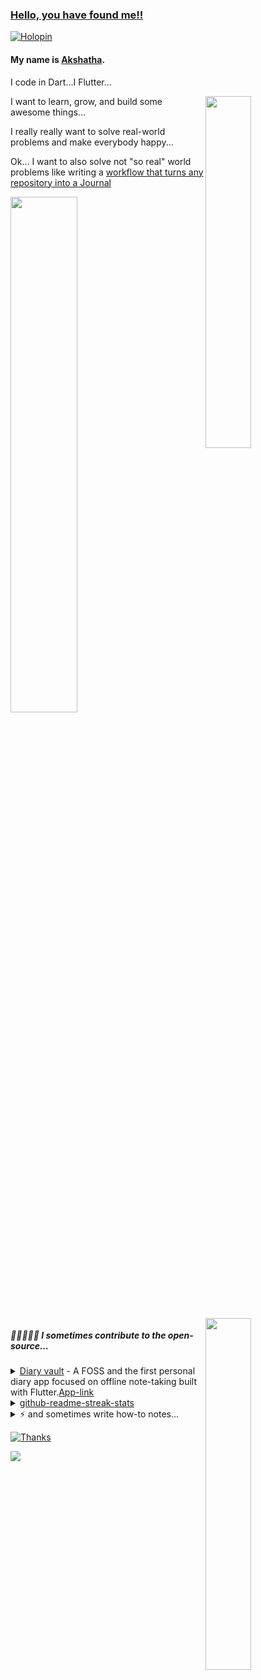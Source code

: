 ### [Hello, you have found me!!](https://micedreams.github.io/) 

[![Holopin](https://holopin.me/micedreams)](https://holopin.io/@micedreams)

#### My name is [Akshatha](https://micedreams.github.io/CV/).

I code in Dart...I Flutter...

<img align='right' src="https://github-readme-stats.vercel.app/api/top-langs/?username=micedreams&layout=compact&theme=tokyonight" width="38%" > 

I want to learn, grow, and build some awesome things...

I really really want to solve real-world problems and make everybody happy...

Ok... I want to also solve not "so real" world problems like writing a [workflow that turns any repository into a Journal](https://gist.github.com/micedreams/d2452ab96255da983e9527b361e46bc1)

<img src="https://github-readme-stats.vercel.app/api?username=micedreams&show_icons=true&theme=tokyonight&custom_title=My%20GitHub%20Stats" width="46%" >


<img align='right' src="https://streak-stats.demolab.com/?user=micedreams&theme=tokyonight" width="38%" >

##### 🧙‍♀️🧛🏽‍♀️ I sometimes contribute to the open-source...
<details>
    <summary> <a href="https://github.com/SankethBK/diaryvault">Diary vault</a> - A FOSS and the first personal diary app focused on offline note-taking built with Flutter.<a href="https://play.google.com/store/apps/details?id=me.sankethbk.dairyapp">App-link</a></summary>
    
|Pull Request                                                       |Status                         	                	                  
|--------------------------------------------------------------------|--------------------------------------------------|
|Display version number in settings.|[Merged](https://github.com/SankethBK/diaryvault/pull/34)| 
|Show send feedback button in the settings page.| [Merged](https://github.com/SankethBK/diaryvault/pull/41)|
|Implement new generic setting tile|[Merged](https://github.com/SankethBK/diaryvault/pull/43)| 
|Remove unused packages.|[Merged](https://github.com/SankethBK/diaryvault/pull/55)|  
|Lint errors.|[Merged](https://github.com/SankethBK/diaryvault/pull/56)|  
|Set up Github actions to detect syntax and lint errors.|[Merged](https://github.com/SankethBK/diaryvault/pull/66)| 

</details>

<details>
    <summary> <a href="https://github.com/DenverCoder1/github-readme-streak-stats">github-readme-streak-stats</a> </summary>
     
| Pull Request                                                       | Status                         	                	     | Issue Link                                              
|--------------------------------------------------------------------|---------------------------------------------------------------|----------------------------------------------------------|
| Fix. Add missing translation for Marathi | [Merged #612](https://github.com/DenverCoder1/github-readme-streak-stats/pull/612) | [#236](https://github.com/DenverCoder1/github-readme-streak-stats/issues/236) | 

</details>


<details>
  <summary>⚡ and sometimes write how-to notes...</summary>
   
  1. [How to integrate sqflite into a Flutter project.](https://github.com/micedreams/sqflite_demo#getting-started---how-to-integrate-sqflite-into-a-flutter-project)
     
  3. [How I turned my Set state Flutter project into BLoC pattern Flutter project](https://github.com/micedreams/tic-tac-toe#how-i-turned-my-set-state-flutter-project-into-bloc-pattern-flutter-project)
  4. [Drop down menu](https://gist.github.com/micedreams/ce00369de5992aa86827bc00cf518834)
</details>


[![Thanks](https://readme-typing-svg.demolab.com/?lines=Thank+you+for+visiting‼;Cheers‼&color=73daca&vCenter=true&height=15)](https://git.io/typing-svg)

<img  src="https://komarev.com/ghpvc/?username=micedreams&color=34548a">  
